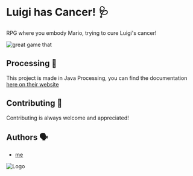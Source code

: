 # Luigi has Cancer! 🩺

RPG where you embody Mario, trying to cure Luigi's cancer!

![great game that](https://cdn.discordapp.com/attachments/1123642015582797975/1270410292022476850/Frame_1.png?ex=66b39948&is=66b247c8&hm=d84360f7068a98e4e0cb133fdc5e7465630e88d5eaf8adb320a1560530dc8317&)
## Processing 📘

This project is made in Java Processing, you can find the documentation [here on their website](https://processing.org)
## Contributing 🤝

Contributing is always welcome and appreciated!


## Authors 🗣️

- [me](https://github.com/comrade9-11)

![Logo](https://cdn.discordapp.com/attachments/1123642015582797975/1270411441631133869/Frame_4.png?ex=66b39a5a&is=66b248da&hm=4dc5c934a27e7d138ef2cfffd02eb79c8ab99682a9a1cf57c6e29af25628816d&)
